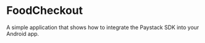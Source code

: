 # FoodCheckout
A simple application that shows how to integrate the Paystack SDK into your Android app.